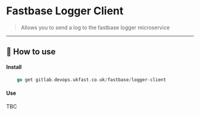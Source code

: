 # Fastbase Logger Client
> Allows you to send a log to the fastbase logger microservice

--- 
## :rocket: How to use

#### Install
```go
    go get gitlab.devops.ukfast.co.uk/fastbase/logger-client
```

#### Use
TBC